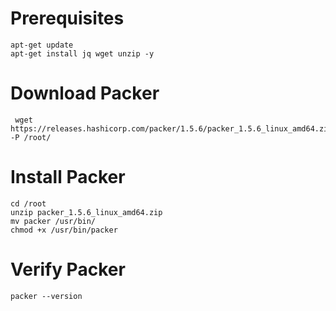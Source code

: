 # Prerequisites
```
apt-get update
apt-get install jq wget unzip -y 
```

# Download Packer 
```
 wget https://releases.hashicorp.com/packer/1.5.6/packer_1.5.6_linux_amd64.zip -P /root/
```

# Install Packer 
```
cd /root
unzip packer_1.5.6_linux_amd64.zip
mv packer /usr/bin/
chmod +x /usr/bin/packer
```

# Verify Packer
```
packer --version
```





